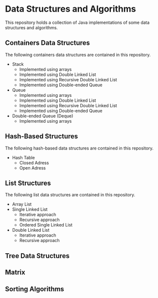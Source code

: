 # Data Structures and Algorithms
This repository holds a collection of Java implementations of some data structures and algorithms.

## Containers Data Structures
The following containers data structures are contained in this repository.
  * Stack
    * Implemented using arrays
    * Implemented using Double Linked List
    * Implemented using Recursive Double Linked List
    * Implemented using Double-ended Queue
  * Queue
    * Implemented using arrays
    * Implemented using Double Linked List
    * Implemented using Recursive Double Linked List
    * Implemented using Double-ended Queue
  * Double-ended Queue (Deque)
    * Implemented using arrays

## Hash-Based Structures
The following hash-based data structures are contained in this repository.
  * Hash Table
    * Closed Adress
    * Open Adress

## List Structures
The following list data structures are contained in this repository.
  * Array List
  * Single Linked List
    * Iterative approach
    * Recursive approach
    * Ordered Single Linked List
  * Double Linked List
    * Iterative approach
    * Recursive approach
 
 ## Tree Data Structures
 
 ## Matrix
 
 ## Sorting Algorithms
